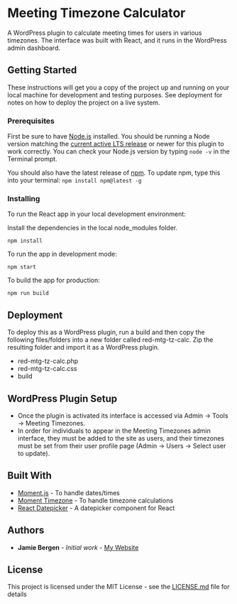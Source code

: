 # Meeting Timezone Calculator

A WordPress plugin to calculate meeting times for users in various timezones. The interface was built with React, and it runs in the WordPress admin dashboard.

## Getting Started

These instructions will get you a copy of the project up and running on your local machine for development and testing purposes. See deployment for notes on how to deploy the project on a live system.

### Prerequisites

First be sure to have [Node.js](https://nodejs.org/en/) installed. You should be running a Node version matching the [current active LTS release](https://github.com/nodejs/Release#release-schedule) or newer for this plugin to work correctly. You can check your Node.js version by typing `node -v` in the Terminal prompt.

You should also have the latest release of [npm](https://npmjs.org). To update npm, type this into your terminal: `npm install npm@latest -g`

### Installing

To run the React app in your local development environment:

Install the dependencies in the local node_modules folder.

```
npm install
```

To run the app in development mode:

```
npm start
```

To build the app for production:

```
npm run build
```

## Deployment

To deploy this as a WordPress plugin, run a build and then copy the following files/folders into a new folder called red-mtg-tz-calc. Zip the resulting folder and import it as a WordPress plugin.

* red-mtg-tz-calc.php
* red-mtg-tz-calc.css
* build

## WordPress Plugin Setup

* Once the plugin is activated its interface is accessed via Admin -> Tools -> Meeting Timezones.
* In order for individuals to appear in the Meeting Timezones admin interface, they must be added to the site as users, and their timezones must be set from their user profile page (Admin -> Users -> Select user to update).

## Built With

* [Moment.js](https://momentjs.com/) - To handle dates/times
* [Moment Timezone](https://momentjs.com/timezone/) - To handle timezone calculations
* [React Datepicker](https://github.com/Hacker0x01/react-datepicker) - A datepicker component for React

## Authors

* **Jamie Bergen** - *Initial work* - [My Website](https://jamiebergen.com/)

## License

This project is licensed under the MIT License - see the [LICENSE.md](LICENSE.md) file for details

